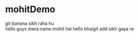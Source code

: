 # mohitDemo
git banana sikh raha hu
<br>
hello guys mera name mohit hai hello bhaigit add
sikh gaya re
